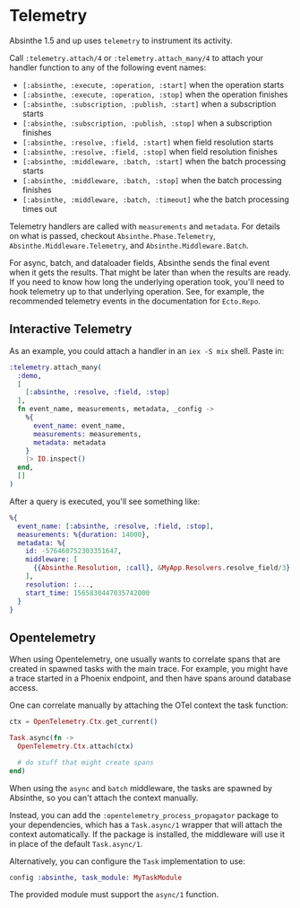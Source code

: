 # Telemetry

Absinthe 1.5 and up uses `telemetry` to instrument its activity.

Call `:telemetry.attach/4` or `:telemetry.attach_many/4` to attach your
handler function to any of the following event names:

- `[:absinthe, :execute, :operation, :start]` when the operation starts
- `[:absinthe, :execute, :operation, :stop]` when the operation finishes
- `[:absinthe, :subscription, :publish, :start]` when a subscription starts
- `[:absinthe, :subscription, :publish, :stop]` when a subscription finishes
- `[:absinthe, :resolve, :field, :start]` when field resolution starts
- `[:absinthe, :resolve, :field, :stop]` when field resolution finishes
- `[:absinthe, :middleware, :batch, :start]` when the batch processing starts
- `[:absinthe, :middleware, :batch, :stop]` when the batch processing finishes
- `[:absinthe, :middleware, :batch, :timeout]` whe the batch processing times out

Telemetry handlers are called with `measurements` and `metadata`. For details on
what is passed, checkout `Absinthe.Phase.Telemetry`, `Absinthe.Middleware.Telemetry`,
and `Absinthe.Middleware.Batch`.

For async, batch, and dataloader fields, Absinthe sends the final event when
it gets the results. That might be later than when the results are ready. If
you need to know how long the underlying operation took, you'll need to hook
telemetry up to that underlying operation. See, for example, the recommended
telemetry events in the documentation for `Ecto.Repo`.

## Interactive Telemetry

As an example, you could attach a handler in an `iex -S mix` shell. Paste in:

```elixir
:telemetry.attach_many(
  :demo,
  [
    [:absinthe, :resolve, :field, :stop]
  ],
  fn event_name, measurements, metadata, _config ->
    %{
      event_name: event_name,
      measurements: measurements,
      metadata: metadata
    }
    |> IO.inspect()
  end,
  []
)
```

After a query is executed, you'll see something like:

```elixir
%{
  event_name: [:absinthe, :resolve, :field, :stop],
  measurements: %{duration: 14000},
  metadata: %{
    id: -576460752303351647,
    middleware: [
      {{Absinthe.Resolution, :call}, &MyApp.Resolvers.resolve_field/3}
    ],
    resolution: :...,
    start_time: 1565830447035742000
  }
}
```

## Opentelemetry

When using Opentelemetry, one usually wants to correlate spans that are created
in spawned tasks with the main trace. For example, you might have a trace started
in a Phoenix endpoint, and then have spans around database access.

One can correlate manually by attaching the OTel context the task function:

```elixir
ctx = OpenTelemetry.Ctx.get_current()

Task.async(fn ->
  OpenTelemetry.Ctx.attach(ctx)

  # do stuff that might create spans
end)
```

When using the `async` and `batch` middleware, the tasks are spawned by Absinthe,
so you can't attach the context manually.

Instead, you can add the `:opentelemetry_process_propagator` package to your
dependencies, which has a `Task.async/1` wrapper that will attach the context
automatically. If the package is installed, the middleware will use it in place
of the default `Task.async/1`.

Alternatively, you can configure the `Task` implementation to use:

```elixir
config :absinthe, task_module: MyTaskModule
```

The provided module must support the `async/1` function.
